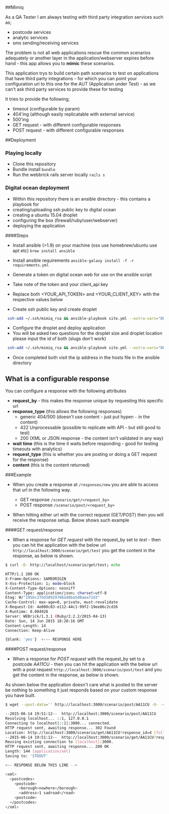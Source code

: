 ##Mimiq

As a QA Tester I am always testing with third party integration services such as;
 - postcode services
 - analytic services
 - sms sending/receiving services

The problem is not all web applications rescue the common scenarios adequately or another
layer in the application/webserver expires before hand - this app allows you to **mimic** these scenarios.

This application trys to build certain path scenarios to test on applications that have
third party integrations - for which you can point your configuration url to this one for the AUT
(Application under Test) - as we can't ask third party services to provide these for testing


It tries to provide the following;

 - timeout (configurable by param)
 - 404'ing (although easily replicatable with external service)
 - 500'ing
 - GET request - with different configurable responses
 - POST request - with different configurable responses

##Deployment

### Playing locally
 - Clone this repository
 - Bundle install  `bundle`
 - Run the webbrick rails server locally `rails s`

### Digital ocean deployment
 - Within this repository there is an ansible directory - this contains a playbook for
  - creating/uploading ssh public key to digital ocean
  - creating a ubuntu 15.04 droplet
  - configuring the box (firewall/ruby/user/webserver)
  - deploying the application

####Steps
 - Install ansible (>1.9) on your machine (osx use homebrew/ubuntu use apt etc) `brew install ansible`
 - Install ansible requirements `ansible-galaxy install -f -r requirements.yml`
 - Generate a token on digital ocean web for use on the ansible script
 - Take note of the token and your client_api key
 - Replace both <YOUR_API_TOKEN> and <YOUR_CLIENT_KEY> with the respective values below

 - Create ssh public key and create droplet
```sh
 ssh-add ~/.ssh/mimiq_rsa && ansible-playbook site.yml --extra-vars="DO_API_KEY=<YOUR_API_TOKEN> DO_CLIENT_ID=<YOUR_CLIENT_KEY>" -i hosts --tags prereq
```

 - Configure the droplet and deploy application
 - You will be asked two questions for the droplet size and droplet location please input the id of both (slugs don't work)

```sh
 ssh-add ~/.ssh/mimiq_rsa && ansible-playbook site.yml --extra-vars="DO_API_KEY=<YOUR_API_TOKEN> DO_CLIENT_ID=<YOUR_CLIENT_KEY>" -i hosts --tags python_setup,configure,deploy
```

- Once completed both visit the ip address in the hosts file in the ansible directory

## What is a configurable response

 You can configure a response with the following attributes
  - **request_by** - this makes the response unique by requesting this specific url
  - **response_type** (this allows the following responses)
  	- generic 404/500 (doesn't use content - just put hypen `-` in the content)
  	- 422 Unprocessable (possible to replicate with API - but still good to test)
  	- 200 (XML or JSON response - the content isn't validated in any way)
  - **wait time** (this is the time it waits before responding - good for testing timeouts with analytics)
  - **request_type** (this is whether you are posting or doing a GET request for the response)
  - **content** (this is the content returned)

###Example
 - When you create a response at `/responses/new` you are able to access that url in the following way.

 	- GET response `/scenario/get/<request_by>`
 	- POST response `/scenario/post/<request_by>`

 - When hitting either url with the correct request (GET/POST) then you will receive the response setup. Below shows such example

####GET request/response
 - When a response for *GET request* with the request_by set to *test* - then you can hit the application with the below url `http://localhost:3000/scenario/get/test` you get the content in the response, as below is shown.

```sh
$ curl -D- http://localhost/scenario/get/test; echo

HTTP/1.1 200 OK
X-Frame-Options: SAMEORIGIN
X-Xss-Protection: 1; mode=block
X-Content-Type-Options: nosniff
Content-Type: application/json; charset=utf-8
Etag: W/"195bc37dd38929786ad8ba5d0aea71d3"
Cache-Control: max-age=0, private, must-revalidate
X-Request-Id: 4e080c83-e112-44c1-99f2-19ee86c2cd26
X-Runtime: 0.004928
Server: WEBrick/1.3.1 (Ruby/2.2.2/2015-04-13)
Date: Sun, 14 Jun 2015 18:20:16 GMT
Content-Length: 14
Connection: Keep-Alive

{blank: 'yes'}  <--- RESPONSE HERE

```

####POST request/response
- When a response for *POST request* with the request_by set to a postcode *AA11CU* - then you can hit the application with the below url with a post request `http://localhost:3000/scenario/post/test` and you get the content in the response, as below is shown.

As shown below the application doesn't care what is posted to the server be nothing to something it just responds based on your custom response you have built.

```sh
$ wget --post-data='' http://localhost:3000/scenario/post/AA11CU -O- -v

--2015-06-14 19:51:12--  http://localhost:3000/scenario/post/AA11CU
Resolving localhost... ::1, 127.0.0.1
Connecting to localhost|::1|:3000... connected.
HTTP request sent, awaiting response... 302 Found
Location: http://localhost:3000/scenario/get/AA11CU?response_id=4 [following]
--2015-06-14 19:51:12--  http://localhost:3000/scenario/get/AA11CU?response_id=4
Reusing existing connection to [localhost]:3000.
HTTP request sent, awaiting response... 200 OK
Length: 144 [application/xml]
Saving to: 'STDOUT'

<-- RESPONSE BELOW THIS LINE -->

<xml>
  <postcodes>
    <postcode>
      <borough>nowhere</borough>
      <address>1 sadroad</road>
    <postcode>
  </postcodes>
</xml>
```

